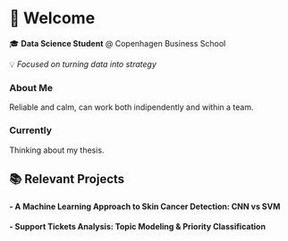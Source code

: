 # 👋 Welcome

🎓 **Data Science Student** @ Copenhagen Business School
  
💡 *Focused on turning data into strategy*


### About Me

Reliable and calm, can work both indipendently and within a team. 


### Currently 

Thinking about my thesis.


## 📚 Relevant Projects

#### - A Machine Learning Approach to Skin Cancer Detection: CNN vs SVM 
#### - Support Tickets Analysis: Topic Modeling & Priority Classification

